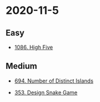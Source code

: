
# 2020-11-5

## Easy

* [1086. High Five](https://leetcode.com/problems/nested-list-weight-sum/)

## Medium

* [694. Number of Distinct Islands](https://leetcode.com/problems/number-of-distinct-islands/)

* [353. Design Snake Game](https://leetcode.com/problems/design-snake-game/)
